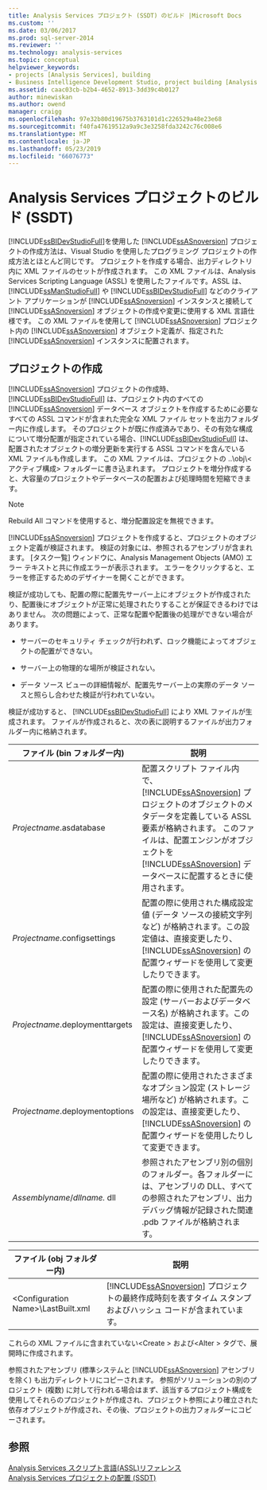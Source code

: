```yaml
---
title: Analysis Services プロジェクト (SSDT) のビルド |Microsoft Docs
ms.custom: ''
ms.date: 03/06/2017
ms.prod: sql-server-2014
ms.reviewer: ''
ms.technology: analysis-services
ms.topic: conceptual
helpviewer_keywords:
- projects [Analysis Services], building
- Business Intelligence Development Studio, project building [Analysis Services]
ms.assetid: caac03cb-b2b4-4652-8913-3dd39c4b0127
author: minewiskan
ms.author: owend
manager: craigg
ms.openlocfilehash: 97e32b80d19675b3763101d1c226529a48e23e68
ms.sourcegitcommit: f40fa47619512a9a9c3e3258fda3242c76c008e6
ms.translationtype: MT
ms.contentlocale: ja-JP
ms.lasthandoff: 05/23/2019
ms.locfileid: "66076773"
---
```

# <a name="build-analysis-services-projects-ssdt"></a>Analysis Services プロジェクトのビルド (SSDT)
  [!INCLUDE[ssBIDevStudioFull](../../includes/ssbidevstudiofull-md.md)]を使用した [!INCLUDE[ssASnoversion](../../includes/ssasnoversion-md.md)] プロジェクトの作成方法は、Visual Studio を使用したプログラミング プロジェクトの作成方法とほとんど同じです。 プロジェクトを作成する場合、出力ディレクトリ内に XML ファイルのセットが作成されます。 この XML ファイルは、Analysis Services Scripting Language (ASSL) を使用したファイルです。ASSL は、 [!INCLUDE[ssManStudioFull](../../includes/ssmanstudiofull-md.md)] や [!INCLUDE[ssBIDevStudioFull](../../includes/ssbidevstudiofull-md.md)] などのクライアント アプリケーションが [!INCLUDE[ssASnoversion](../../includes/ssasnoversion-md.md)] インスタンスと接続して [!INCLUDE[ssASnoversion](../../includes/ssasnoversion-md.md)] オブジェクトの作成や変更に使用する XML 言語仕様です。 この XML ファイルを使用して [!INCLUDE[ssASnoversion](../../includes/ssasnoversion-md.md)] プロジェクト内の [!INCLUDE[ssASnoversion](../../includes/ssasnoversion-md.md)] オブジェクト定義が、指定された [!INCLUDE[ssASnoversion](../../includes/ssasnoversion-md.md)] インスタンスに配置されます。  
  
## <a name="building-a-project"></a>プロジェクトの作成  
 [!INCLUDE[ssASnoversion](../../includes/ssasnoversion-md.md)] プロジェクトの作成時、 [!INCLUDE[ssBIDevStudioFull](../../includes/ssbidevstudiofull-md.md)] は、プロジェクト内のすべての [!INCLUDE[ssASnoversion](../../includes/ssasnoversion-md.md)] データベース オブジェクトを作成するために必要なすべての ASSL コマンドが含まれた完全な XML ファイル セットを出力フォルダー内に作成します。 そのプロジェクトが既に作成済みであり、その有効な構成について増分配置が指定されている場合、[!INCLUDE[ssBIDevStudioFull](../../includes/ssbidevstudiofull-md.md)] は、配置されたオブジェクトの増分更新を実行する ASSL コマンドを含んでいる XML ファイルも作成します。 この XML ファイルは、プロジェクトの ..\obj\\< アクティブ構成\> フォルダーに書き込まれます。 プロジェクトを増分作成すると、大容量のプロジェクトやデータベースの配置および処理時間を短縮できます。  
  
> [!NOTE]  
>  Rebuild All コマンドを使用すると、増分配置設定を無視できます。  
  
 [!INCLUDE[ssASnoversion](../../includes/ssasnoversion-md.md)] プロジェクトを作成すると、プロジェクトのオブジェクト定義が検証されます。 検証の対象には、参照されるアセンブリが含まれます。 [タスク一覧] ウィンドウに、Analysis Management Objects (AMO) エラー テキストと共に作成エラーが表示されます。 エラーをクリックすると、エラーを修正するためのデザイナーを開くことができます。  
  
 検証が成功しても、配置の際に配置先サーバー上にオブジェクトが作成されたり、配置後にオブジェクトが正常に処理されたりすることが保証できるわけではありません。 次の問題によって、正常な配置や配置後の処理ができない場合があります。  
  
-   サーバーのセキュリティ チェックが行われず、ロック機能によってオブジェクトの配置ができない。  
  
-   サーバー上の物理的な場所が検証されない。  
  
-   データ ソース ビューの詳細情報が、配置先サーバー上の実際のデータ ソースと照らし合わせた検証が行われていない。  
  
 検証が成功すると、 [!INCLUDE[ssBIDevStudioFull](../../includes/ssbidevstudiofull-md.md)] により XML ファイルが生成されます。 ファイルが作成されると、次の表に説明するファイルが出力フォルダー内に格納されます。  
  
|ファイル (bin フォルダー内)|説明|  
|-----------------------------|-----------------|  
|*Projectname*.asdatabase|配置スクリプト ファイル内で、 [!INCLUDE[ssASnoversion](../../includes/ssasnoversion-md.md)] プロジェクトのオブジェクトのメタデータを定義している ASSL 要素が格納されます。 このファイルは、配置エンジンがオブジェクトを [!INCLUDE[ssASnoversion](../../includes/ssasnoversion-md.md)] データベースに配置するときに使用されます。|  
|*Projectname*.configsettings|配置の際に使用された構成設定値 (データ ソースの接続文字列など) が格納されます。この設定値は、直接変更したり、 [!INCLUDE[ssASnoversion](../../includes/ssasnoversion-md.md)] の配置ウィザードを使用して変更したりできます。|  
|*Projectname*.deploymenttargets|配置の際に使用された配置先の設定 (サーバーおよびデータベース名) が格納されます。この設定は、直接変更したり、 [!INCLUDE[ssASnoversion](../../includes/ssasnoversion-md.md)] の配置ウィザードを使用して変更したりできます。|  
|*Projectname*.deploymentoptions|配置の際に使用されたさまざまなオプション設定 (ストレージ場所など) が格納されます。この設定は、直接変更したり、 [!INCLUDE[ssASnoversion](../../includes/ssasnoversion-md.md)] の配置ウィザードを使用したりして変更できます。|  
|*Assemblyname*/*dllname.* dll|参照されたアセンブリ別の個別のフォルダー。各フォルダーには、アセンブリの DLL、すべての参照されたアセンブリ、出力デバッグ情報が記録された関連 .pdb ファイルが格納されます。|  
  
|ファイル (obj フォルダー内)|説明|  
|-----------------------------|-----------------|  
|\<Configuration Name>\LastBuilt.xml|[!INCLUDE[ssASnoversion](../../includes/ssasnoversion-md.md)] プロジェクトの最終作成時刻を表すタイム スタンプおよびハッシュ コードが含まれています。|  
  
 これらの XML ファイルに含まれていない\<Create > および\<Alter > タグで、展開時に作成されます。  
  
 参照されたアセンブリ (標準システムと [!INCLUDE[ssASnoversion](../../includes/ssasnoversion-md.md)] アセンブリを除く) も出力ディレクトリにコピーされます。 参照がソリューションの別のプロジェクト (複数) に対して行われる場合はまず、該当するプロジェクト構成を使用してそれらのプロジェクトが作成され、プロジェクト参照により確立された依存オブジェクトが作成され、その後、プロジェクトの出力フォルダーにコピーされます。  
  
## <a name="see-also"></a>参照  
 [Analysis Services スクリプト言語&#40;ASSL&#41;リファレンス](https://docs.microsoft.com/bi-reference/assl/analysis-services-scripting-language-assl-for-xmla)   
 [Analysis Services プロジェクトの配置 (SSDT)](deploy-analysis-services-projects-ssdt.md)  
  
  
